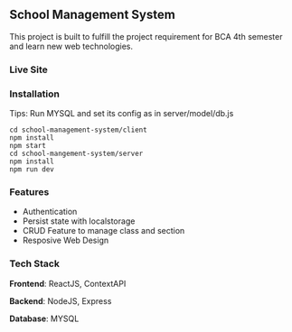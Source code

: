 ## School Management System

This project is built to fulfill the project requirement for BCA 4th semester and learn new web technologies.

### Live Site

### Installation

Tips: Run MYSQL and set its config as in server/model/db.js

```
cd school-management-system/client
npm install
npm start
cd school-mangement-system/server
npm install
npm run dev
```

### Features

- Authentication
- Persist state with localstorage
- CRUD Feature to manage class and section
- Resposive Web Design

### Tech Stack

**Frontend**: ReactJS, ContextAPI

**Backend**: NodeJS, Express

**Database**: MYSQL
